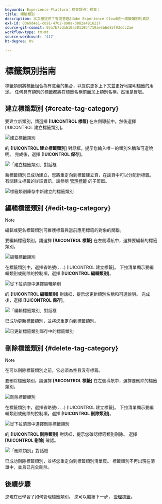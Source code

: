 ```yaml
---
keywords: Experience Platform；標籤類別；標籤；
title: 標籤類別
description: 本文檔提供了有關管理Adobe Experience Cloud統一標籤類別的資訊
exl-id: 0369d4e1-c091-4702-890a-3882a4916217
source-git-commit: 05a7b73da610a30119b4719ae6b6d85f93cdc2ae
workflow-type: tm+mt
source-wordcount: '417'
ht-degree: 0%

---
```


# 標籤類別指南

標籤類別將標籤組合為有意義的集合，以提供更多上下文並更好地闡明標籤的用途。 任何具有類別的標籤都將在標籤名稱前面加上類別名稱，然後是冒號。

## 建立標籤類別 {#create-tag-category}

要建立新類別，請選擇 **[!UICONTROL 標籤]** 在左側導航中，然後選擇 [!UICONTROL 建立標籤類別]。

![建立標籤類別](./images/create-tag-category.png)

的 **[!UICONTROL 建立標籤類別]** 對話框，提示您輸入唯一的類別名稱和可選說明。 完成後，選擇 **[!UICONTROL 保存]**。

![「建立標籤類別」對話框](./images/create-tag-category-dialog.png)

新標籤類別已成功建立，您將重定向到標籤建立頁，在該頁中可以分配新標籤。 有關建立標籤的詳細資訊，請參閱 [管理標籤](./managing-tags.md#create-a-tag-create-tag) 的子菜單。

![標籤類別庫存中新建立的標籤類別](./images/new-tag-cateogry-listed.png)

## 編輯標籤類別 {#edit-tag-category}

>[!NOTE]
>
>編輯或更名標籤類別可維護標籤與當前應用標籤的對象的關聯。

要編輯標籤類別，請選擇 **[!UICONTROL 標籤]** 在左側導航中，選擇要編輯的標籤類別。

![編輯標籤類別](./images/edit-tag-category.png)

在標籤類別中，選擇省略號(`...`) [!UICONTROL 建立標籤]。 下拉清單顯示要編輯類別或刪除的控制項，選擇 **[!UICONTROL 編輯類別]**。

![從下拉清單中選擇編輯類別](./images/select-edit-tag-category.png)

的 **[!UICONTROL 編輯類別]** 對話框，提示您更新類別名稱和可選說明。 完成後，選擇 **[!UICONTROL 保存]**。

![「編輯標籤類別」對話框](./images/edit-category-dialog.png)

已成功更新標籤類別，並將您重定向到標籤類別。

![已更新標籤類別庫存中的標籤類別](./images/updated-tag-category.png)

## 刪除標籤類別 {#delete-tag-category}

>[!NOTE]
>
>在可以刪除標籤類別之前，它必須為空且沒有標籤。

要刪除標籤類別，請選擇 **[!UICONTROL 標籤]** 在左側導航中，選擇要刪除的標籤類別。

![刪除標籤類別](./images/edit-tag-category.png)

在標籤類別中，選擇省略號(`...`) [!UICONTROL 建立標籤]。 下拉清單顯示要編輯類別或刪除的控制項，選擇 **[!UICONTROL 刪除類別]**。

![從下拉清單中選擇刪除標籤類別](./images/select-delete-tag-category.png)

的 **[!UICONTROL 刪除類別]** 對話框，提示您確認標籤類別刪除。 選擇 **[!UICONTROL 刪除]** 確認。

![「刪除類別」對話框](./images/delete-category-dialog.png)

已成功刪除標籤類別，並將您重定向到標籤類別清單頁。 標籤類別不再出現在清單中，並且已完全刪除。

## 後續步驟

您現在已學習了如何管理標籤類別。 您可以繼續下一步， [管理標籤](./managing-tags.md)。
